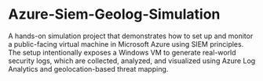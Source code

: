 # Azure-Siem-Geolog-Simulation
A hands-on simulation project that demonstrates how to set up and monitor a public-facing virtual machine in Microsoft Azure using SIEM principles. The setup intentionally exposes a Windows VM to generate real-world security logs, which are collected, analyzed, and visualized using Azure Log Analytics and geolocation-based threat mapping.
